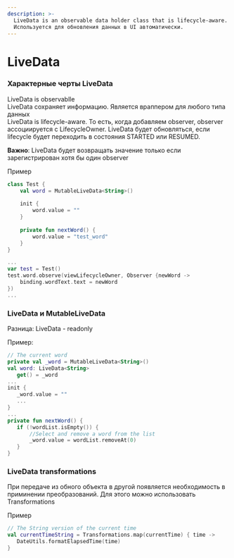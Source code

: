 ```yaml
---
description: >-
  LiveData is an observable data holder class that is lifecycle-aware.
  Используется для обновления данных в UI автоматически.
---
```


# LiveData

### Характерные черты LiveData

LiveData is observablle\
LiveData сохраняет информацию. Является враппером для любого типа данных\
LiveData is lifecycle-aware. То есть, когда добавляем observer, observer ассоциируется с LifecycleOwner. LiveData будет обновляться, если lifecycle будет переходить в состояния STARTED или RESUMED.

**Важно**: LiveData будет возвращать значение только если зарегистрирован хотя бы один observer

Пример

```kotlin
class Test {
    val word = MutableLiveData<String>()
    
    init {
        word.value = ""
    }
    
    private fun nextWord() {
        word.value = "test_word"
    }
}

...
var test = Test()
test.word.observe(viewLifecycleOwner, Observer {newWord -> 
    binding.wordText.text = newWord
})
...
```

### LiveData и MutableLiveData

Разница: LiveData - readonly

Пример:

```kotlin
// The current word
private val _word = MutableLiveData<String>()
val word: LiveData<String>
   get() = _word
...
init {
   _word.value = ""
   ...
}
...
private fun nextWord() {
   if (!wordList.isEmpty()) {
       //Select and remove a word from the list
       _word.value = wordList.removeAt(0)
   }
}
```

### LiveData transformations

&#x20;При передаче из обного объекта в другой появляется необходимость в приминении преобразований. Для этого можно использовать Transformations

Пример

```kotlin
// The String version of the current time
val currentTimeString = Transformations.map(currentTime) { time ->
   DateUtils.formatElapsedTime(time)
}
```
